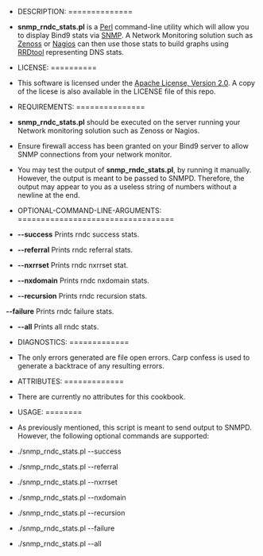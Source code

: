 - DESCRIPTION:
==============

* __snmp_rndc_stats.pl__ is a [Perl](http://www.perl.org/)
command-line utility which will allow you to display Bind9
stats via [SNMP](http://en.wikipedia.org/wiki/Simple_Network_Management_Protocol).
A Network Monitoring solution such as [Zenoss](http://www.zenoss.com/)
or [Nagios](http://www.nagios.org/) can then use those stats to build graphs using 
[RRDtool](http://www.mrtg.org/rrdtool/) representing DNS stats.

- LICENSE:
==========

+ This software is licensed under the [Apache License, Version 2.0](http://www.apache.org/licenses/LICENSE-2.0).
A copy of the licese is also available in the LICENSE file of this repo.

- REQUIREMENTS:
===============

+  __snmp_rndc_stats.pl__ should be executed on the server running 
your Network monitoring solution such as Zenoss or Nagios.

+ Ensure firewall access has been granted on your Bind9 server
to allow SNMP connections from your network monitor.

+ You may test the output of __snmp_rndc_stats.pl__, by running it manually.
However, the output is meant to be passed to SNMPD. Therefore, the output
may appear to you as a useless string of numbers without a newline at the end.

- OPTIONAL-COMMAND-LINE-ARGUMENTS:
==================================

+ __--success__ Prints rndc success stats.

+ __--referral__ Prints rndc referral stats.

+ __--nxrrset__ Prints rndc nxrrset stat.

+ __--nxdomain__ Prints rndc nxdomain stats.

+ __--recursion__ Prints rndc recursion stats.

__--failure__ Prints rndc failure stats.

+ __--all__ Prints all rndc stats.

- DIAGNOSTICS:
=============

+ The only errors generated are file open errors.  Carp confess is used to
generate a backtrace of any resulting errors.

- ATTRIBUTES:
=============

+ There are currently no attributes for this cookbook.

- USAGE:
========

+ As previously mentioned, this script is meant to send output to SNMPD.
However, the following optional commands are supported:

+ ./snmp_rndc_stats.pl --success
+ ./snmp_rndc_stats.pl --referral
+ ./snmp_rndc_stats.pl --nxrrset
+ ./snmp_rndc_stats.pl --nxdomain
+ ./snmp_rndc_stats.pl --recursion
+ ./snmp_rndc_stats.pl --failure
+ ./snmp_rndc_stats.pl --all
